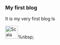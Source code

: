 ### My first blog

It is my very first blog
ls
<div>
<img scr="https://github.com/devicons/devicon/blob/master/icons/scala/scala-original-wordmark.svg title="Scala" alt="Scala", width="40, height="40"/>%nbsp;
</div>